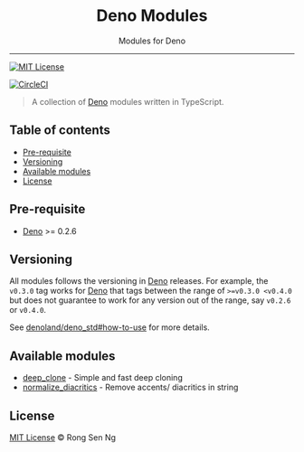 <div align="center" style="text-align: center;">
  <h1 style="border-bottom: none;">Deno Modules</h1>

  <p>Modules for Deno</p>
</div>

<hr />

[![MIT License][mit-license-badge]][mit-license-url]

[![CircleCI][circleci-badge]][circleci-url]

> A collection of [Deno][] modules written in TypeScript.

## Table of contents <!-- omit in toc -->

- [Pre-requisite](#pre-requisite)
- [Versioning](#versioning)
- [Available modules](#available-modules)
- [License](#license)

## Pre-requisite

- [Deno][] >= 0.2.6

## Versioning

All modules follows the versioning in [Deno][] releases. For example, the `v0.3.0` tag works for [Deno][] that tags between the range of `>=v0.3.0 <v0.4.0` but does not guarantee to work for any version out of the range, say `v0.2.6` or `v0.4.0`.

See [denoland/deno_std#how-to-use][] for more details.

## Available modules

- [deep_clone][] - Simple and fast deep cloning
- [normalize_diacritics][] - Remove accents/ diacritics in string

## License

[MIT License](http://motss.mit-license.org/) © Rong Sen Ng

<!-- References -->

[Deno]: https://github.com/denoland/deno
[denoland/deno_std#how-to-use]: https://github.com/denoland/deno_std#how-to-use
[deep_clone]: https://github.com/motss/deno_mod/tree/master/deep_clone
[normalize_diacritics]: https://github.com/motss/deno_mod/tree/master/normalize_diacritics

<!-- Badges -->

[mit-license-badge]: https://flat.badgen.net/badge/license/MIT/blue
[circleci-badge]: https://flat.badgen.net/circleci/github/motss/deno_mod/master?icon=circleci

<!-- Links -->

[mit-license-url]: https://github.com/motss/deno_mod/blob/master/LICENSE
[circleci-url]: https://circleci.com/gh/motss/deno_mod/tree/master
